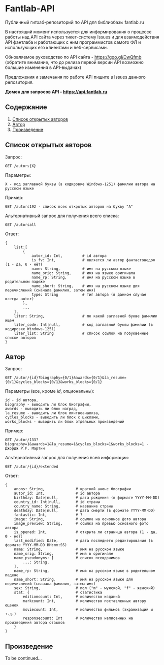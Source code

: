 # Fantlab-API

Публичный гитхаб-репозиторий по API для библиобазы fantlab.ru

В настоящий момент используется для информирования о процессе работы над API сайта через тикет-систему Issues и для взаимодействия API фантлаба и работающих с ним программистов самого ФЛ и использующих его  клиентами и веб-сервисами.

Обновляемое руководство по API сайта - https://goo.gl/CwQfmb  
(обратите внимание, что до релиза первой версии API возможно большие изменения в API-выдачах)

Предложения и замечания по работе API пишите в Issues данного репозитория.

**Домен для запросов API - https://api.fantlab.ru**

## Содержание
1. [Список открытых авторов](#Список-открытых-авторов)
2. [Автор](#Автор)
3. [Произведение](#Произведение)

## Список открытых авторов
Запрос:
```
GET /autors{X}
```
Параметры:
```
X - код заглавной буквы (в кодировке Windows-1251) фамилии автора на русском языке
```
Пример:
```
GET /autors192 - список всех открытых авторов на букву "A"
```
Альтернативный запрос для получения всего списка:
```
GET /autorsall
```
Ответ:
```
{
    list:[
        {
            autor_id: Int,         # id автора
            is_fv: Int,            # является ли автор фантастоведом (1 - да, 0 - нет)
            name: String,          # имя на русском языке
            name_orig: String,     # имя на языке оригинала
            name_rp: String,       # имя на русском языке в родительном падеже
            name_short: String,    # имя на русском языке для перечислений (сначала фамилия, затем имя)
            type: String           # тип автора (в данном случае всегда autor)
        },
        ...
    ],
    liter: String,                 # по какой заглавной букве фамилии ищем
    liter_code: Int|null,          # код заглавной буквы фамилии (в кодировке Windows-1251)
    liter_list: String             # список ссылок на побуквенные списки авторов
}
```

## Автор
Запрос:
```
GET /autor/{id}?biography={0/1}&awards={0/1}&la_resume={0/1}&cycles_blocks={0/1}&works_blocks={0/1}
```
Параметры (все, кроме *id*, опциональны):
```
id - id автора,
biography - выводить ли блок биографии,
awards - выводить ли блок наград,
la_resume - выводить ли блок лингвоанализа,
cycles_blocks - выводить ли блок с циклами,
works_blocks - выводить ли блок отдельных произведений
```
Пример:
```
GET /autor/133?biography=1&awards=1&la_resume=1&cycles_blocks=1&works_blocks=1 - Джордж Р.Р. Мартин
```
Альтернативный запрос для получения всей информации:
```
GET /autor/{id}/extended
```
Ответ:
```
{
    anons: String,              # краткий анонс биографии
    autor_id: Int,              # id автора
    birthday: Date|null,        # дата рождения (в формате YYYY-MM-DD)
    country_id: Int|null,       # id страны
    country_name: String,       # название страны
    deathday: Date|null,        # дата смерти (в формате YYYY-MM-DD)
    fantastic: Int,             # ?
    image: String,              # ссылка на основное фото автора
    image_preview: String,      # ссылка на превью основного фото автора
    is_opened: Int,             # открыта ли страница автора (1 - да, 0 - нет)
    last_modified: Date,        # дата последнего редактирования (в формате YYYY-MM-DD HH:mm:SS)
    name: String,               # имя на русском языке
    name_orig: String,          # имя в оригинале
    name_pseudonyms: [          # список псевдонимов
        ...: String,
    ],
    name_rp: String,            # имя на русском языке в родительном падеже
    name_short: String,         # имя на русском языке для перечислений (сначала фамилия, затем имя)
    sex: String,                # пол ("m" - мужской, "f" - женский)
    stat: {                     # статистика
        editioncount: Int,      # количество изданий
        markcount: Int,         # количество поставленных автору оценок
        moviecount: Int,        # количество фильмов (экранизаций и т.д.)
        responsecount: Int      # количество написанных на произведения автора отзывов
    }
}
```
## Произведение
To be continued...
